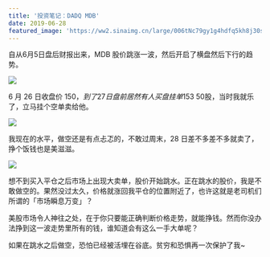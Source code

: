 ```yaml
---
title: '投资笔记：DADQ MDB'
date: 2019-06-28
featured_image: 'https://ww2.sinaimg.cn/large/006tNc79gy1g4hdfq5kh8j30sw0fk74v.jpg'
---
```


自从6月5日盘后财报出来，MDB 股价跳涨一波，然后开启了横盘然后下行的趋势。

![](https://ww2.sinaimg.cn/large/006tNc79gy1g4hdjiff5ej30u01pnwoi.jpg)

6 月 26 日收盘价 150$，到了 27 日盘前居然有人买盘挂单 153$ 50股，当时我就乐了，立马挂个空单卖给他。

![](https://ww2.sinaimg.cn/large/006tNc79gy1g4hdlti9pxj30v90bzq4c.jpg)

我现在的水平，做空还是有点忐忑的，不敢过周末，28 日差不多差不多就卖了，挣个饭钱也是美滋滋。

![](https://ww3.sinaimg.cn/large/006tNc79gy1g4hdrxti5bj30u01eoaj4.jpg)

想不到买入平仓之后市场上出现大卖单，股价开始跳水。正在跳水的股价，我是不敢做空的。果然没过太久，价格就涨回我平仓的位置附近了，也许这就是老司机们所谓的「市场瞬息万变」？

美股市场令人神往之处，在于你只要能正确判断价格走势，就能挣钱。然而你没办法挣到这一波走势里所有的钱，谁知道会有这么一手大单呢？

如果在跳水之后做空，恐怕已经被活埋在谷底。贫穷和恐惧再一次保护了我~
